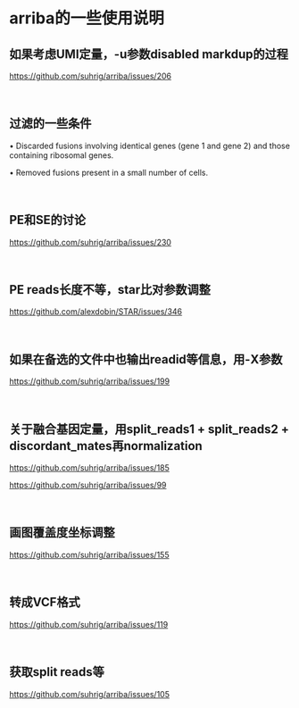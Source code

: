 # arriba的一些使用说明

## 如果考虑UMI定量，-u参数disabled markdup的过程
https://github.com/suhrig/arriba/issues/206

</br>

## 过滤的一些条件
• Discarded fusions involving identical genes (gene 1 and gene 2) and those containing ribosomal genes.

• Removed fusions present in a small number of cells.

</br>

## PE和SE的讨论
https://github.com/suhrig/arriba/issues/230

</br>

## PE reads长度不等，star比对参数调整
https://github.com/alexdobin/STAR/issues/346

</br>

## 如果在备选的文件中也输出readid等信息，用-X参数
https://github.com/suhrig/arriba/issues/199

</br>

## 关于融合基因定量，用split_reads1 + split_reads2 + discordant_mates再normalization
https://github.com/suhrig/arriba/issues/185

https://github.com/suhrig/arriba/issues/99

</br>

## 画图覆盖度坐标调整
https://github.com/suhrig/arriba/issues/155

</br>

## 转成VCF格式
https://github.com/suhrig/arriba/issues/119

</br>

## 获取split reads等
https://github.com/suhrig/arriba/issues/105

</br>
